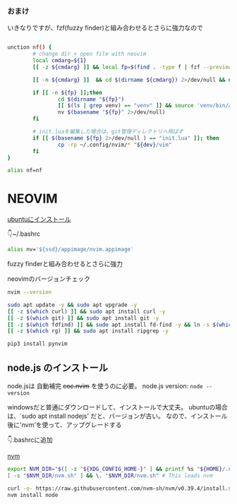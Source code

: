 
### おまけ

いきなりですが、fzf(fuzzy finder)と組み合わせるとさらに強力なので
```sh

unction nf() {
        # change dir + open file with neovim
        local cmdarg=${1}
        [[ -z ${cmdarg} ]] && local fp=$(find . -type f | fzf --preview='less {}' --bind shift-up:preview-page-up,shift-down:preview-page-down)

        [[ -n ${cmdarg} ]]  && cd $(dirname ${cmdarg}) 2>/dev/null && nv "${cmdarg}"

        if [[ -n ${fp} ]];then
                cd $(dirname "${fp}")
                [[ $(ls | grep venv) == "venv" ]] && source 'venv/bin/activate'
                nv $(basename "${fp}" 2>/dev/null)
        fi

        # init.luaを編集した場合は、git管理ディレクトリへ飛ばす
        if [[ $(basename ${fp} 2>/dev/null ) == "init.lua" ]]; then
                cp -rp ~/.config/nvim/* "${dev}/vim"
        fi
}

alias nf=nf
```

# NEOVIM
[ubuntuにインストール](https://github.com/neovim/neovim/wiki/Installing-Neovim#linux)

👇~/.bashrc
```sh
alias nv='${ssd}/appimage/nvim.appimage' 
```
fuzzy finderと組み合わせるとさらに強力



neovimのバージョンチェック
```sh
nvim --version
```

```sh
sudo apt update -y && sudo apt upgrade -y
[[ -z $(which curl) ]] && sudo apt install curl -y
[[ -z $(which git) ]] && sudo apt install git -y
[[ -z $(which fdfind) ]] && sudo apt install fd-find -y && ln -s $(which fdfind) "~/.local/bin/fd"
[[ -z $(which rg) ]] && sudo apt install ripgrep -y
```

```sh
pip3 install pynvim
```

## node.js のインストール

node.jsは 自動補完 ~~coc.nvim~~ を使うのに必要。
node.js version: `node --version` 

windowsだと普通にダウンロードして、インストールで大丈夫。
ubuntuの場合は、`sudo apt install nodejs' だと、バージョンが古い。
なので、インストール後に'nvm'を使って、アップグレードする

👇.bashrcに追加

[nvm](https://github.com/nvm-sh/nvm)

```sh
export NVM_DIR="$([ -z "${XDG_CONFIG_HOME-}" ] && printf %s "${HOME}/.nvm" || printf %s "${XDG_CONFIG_HOME}/nvm")"
[ -s "$NVM_DIR/nvm.sh" ] && \. "$NVM_DIR/nvm.sh" # This loads nvm
```

```sh
curl -o- https://raw.githubusercontent.com/nvm-sh/nvm/v0.39.4/install.sh | bash
nvm install node
```


